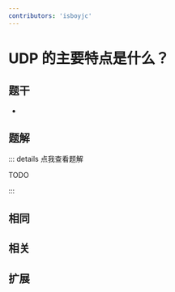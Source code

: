 ```yaml
---
contributors: 'isboyjc'
---
```


# UDP 的主要特点是什么？


## 题干

- 



## 题解

::: details 点我查看题解

  TODO

:::



## 相同


## 相关


## 扩展

